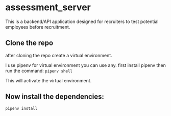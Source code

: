 # assessment_server
This is a backend/API application designed for recruiters to test potential employees before recruitment.

## Clone the repo

after cloning the repo create a virtual environment.

I use pipenv for virtual environment you can use any. 
first install pipenv then run  the command:
`pipenv shell`

This will activate the virtual environment.

## Now install the dependencies:

`pipenv install`




